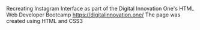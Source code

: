 Recreating Instagram Interface as part of the Digital Innovation One's HTML Web Developer Bootcamp https://digitalinnovation.one/
The page was created using HTML and CSS3 
